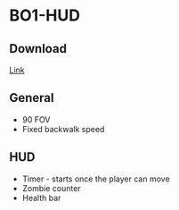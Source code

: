 # BO1-HUD

## Download

[Link](https://github.com/5and5/BO1-HUD/releases)

## General
* 90 FOV
* Fixed backwalk speed

## HUD
* Timer - starts once the player can move
* Zombie counter
* Health bar
